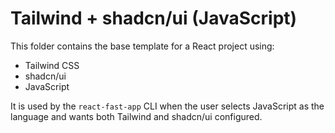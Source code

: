 # Tailwind + shadcn/ui (JavaScript)

This folder contains the base template for a React project using:

- Tailwind CSS
- shadcn/ui
- JavaScript

It is used by the `react-fast-app` CLI when the user selects JavaScript as the language and wants both Tailwind and shadcn/ui configured.
